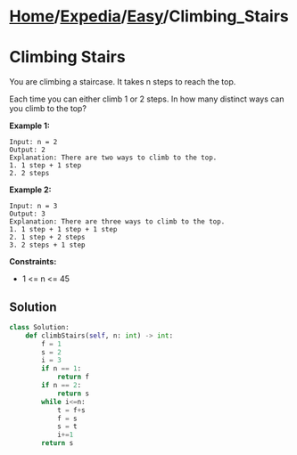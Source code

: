 # [Home](./../..)/[Expedia](./..)/[Easy](./)/Climbing_Stairs
<h1>Climbing Stairs</h1>

<p>
You are climbing a staircase. It takes n steps to reach the top.

Each time you can either climb 1 or 2 steps. In how many distinct ways can you climb to the top?

</p>

<b>Example 1:</b>

    Input: n = 2
    Output: 2
    Explanation: There are two ways to climb to the top.
    1. 1 step + 1 step
    2. 2 steps
    
<b>Example 2:</b>

    Input: n = 3
    Output: 3
    Explanation: There are three ways to climb to the top.
    1. 1 step + 1 step + 1 step
    2. 1 step + 2 steps
    3. 2 steps + 1 step

<b>Constraints:</b>

- 1 <= n <= 45

<h2>Solution</h2>

```python
class Solution:
    def climbStairs(self, n: int) -> int:
        f = 1
        s = 2
        i = 3
        if n == 1:
            return f
        if n == 2:
            return s
        while i<=n:
            t = f+s
            f = s
            s = t
            i+=1
        return s
```
